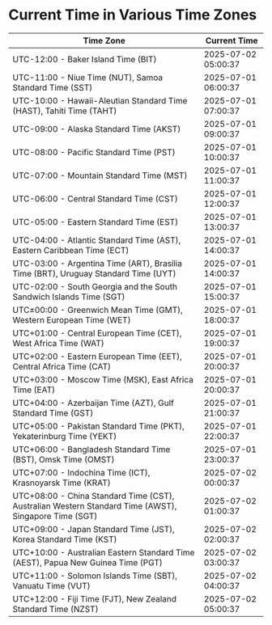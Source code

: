 # Current Time in Various Time Zones

| Time Zone | Current Time |
|-----------|--------------|
| UTC-12:00 - Baker Island Time (BIT) | 2025-07-02 05:00:37 |
| UTC-11:00 - Niue Time (NUT), Samoa Standard Time (SST) | 2025-07-01 06:00:37 |
| UTC-10:00 - Hawaii-Aleutian Standard Time (HAST), Tahiti Time (TAHT) | 2025-07-01 07:00:37 |
| UTC-09:00 - Alaska Standard Time (AKST) | 2025-07-01 09:00:37 |
| UTC-08:00 - Pacific Standard Time (PST) | 2025-07-01 10:00:37 |
| UTC-07:00 - Mountain Standard Time (MST) | 2025-07-01 11:00:37 |
| UTC-06:00 - Central Standard Time (CST) | 2025-07-01 12:00:37 |
| UTC-05:00 - Eastern Standard Time (EST) | 2025-07-01 13:00:37 |
| UTC-04:00 - Atlantic Standard Time (AST), Eastern Caribbean Time (ECT) | 2025-07-01 14:00:37 |
| UTC-03:00 - Argentina Time (ART), Brasília Time (BRT), Uruguay Standard Time (UYT) | 2025-07-01 14:00:37 |
| UTC-02:00 - South Georgia and the South Sandwich Islands Time (SGT) | 2025-07-01 15:00:37 |
| UTC±00:00 - Greenwich Mean Time (GMT), Western European Time (WET) | 2025-07-01 18:00:37 |
| UTC+01:00 - Central European Time (CET), West Africa Time (WAT) | 2025-07-01 19:00:37 |
| UTC+02:00 - Eastern European Time (EET), Central Africa Time (CAT) | 2025-07-01 20:00:37 |
| UTC+03:00 - Moscow Time (MSK), East Africa Time (EAT) | 2025-07-01 20:00:37 |
| UTC+04:00 - Azerbaijan Time (AZT), Gulf Standard Time (GST) | 2025-07-01 21:00:37 |
| UTC+05:00 - Pakistan Standard Time (PKT), Yekaterinburg Time (YEKT) | 2025-07-01 22:00:37 |
| UTC+06:00 - Bangladesh Standard Time (BST), Omsk Time (OMST) | 2025-07-01 23:00:37 |
| UTC+07:00 - Indochina Time (ICT), Krasnoyarsk Time (KRAT) | 2025-07-02 00:00:37 |
| UTC+08:00 - China Standard Time (CST), Australian Western Standard Time (AWST), Singapore Time (SGT) | 2025-07-02 01:00:37 |
| UTC+09:00 - Japan Standard Time (JST), Korea Standard Time (KST) | 2025-07-02 02:00:37 |
| UTC+10:00 - Australian Eastern Standard Time (AEST), Papua New Guinea Time (PGT) | 2025-07-02 03:00:37 |
| UTC+11:00 - Solomon Islands Time (SBT), Vanuatu Time (VUT) | 2025-07-02 04:00:37 |
| UTC+12:00 - Fiji Time (FJT), New Zealand Standard Time (NZST) | 2025-07-02 05:00:37 |

